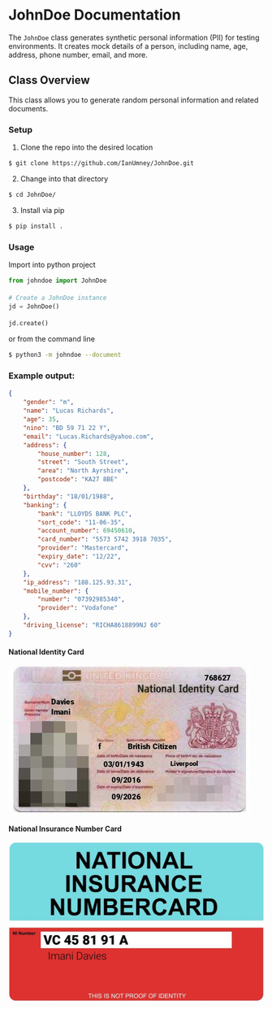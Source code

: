 

# JohnDoe Documentation

The `JohnDoe` class generates synthetic personal information (PII) for testing environments. It creates mock details of a person, including name, age, address, phone number, email, and more.

## Class Overview

This class allows you to generate random personal information and related documents.


### Setup
1. Clone the repo into the desired location
```bash
$ git clone https://github.com/IanUmney/JohnDoe.git
```
2. Change into that directory
```bash
$ cd JohnDoe/
```
3. Install via pip
```bash
$ pip install .
```

### Usage
Import into python project
```python
from johndoe import JohnDoe

# Create a JohnDoe instance
jd = JohnDoe()

jd.create()
```
or from the command line
```bash
$ python3 -m johndoe --document
```

### Example output:
```json
{
    "gender": "m",
    "name": "Lucas Richards",
    "age": 35,
    "nino": "BD 59 71 22 Y",
    "email": "Lucas.Richards@yahoo.com",
    "address": {
        "house_number": 128,
        "street": "South Street",
        "area": "North Ayrshire",
        "postcode": "KA27 8BE"
    },
    "birthday": "18/01/1988",
    "banking": {
        "bank": "LLOYDS BANK PLC",
        "sort_code": "11-06-35",
        "account_number": 69450610,
        "card_number": "5573 5742 3918 7035",
        "provider": "Mastercard",
        "expiry_date": "12/22",
        "cvv": "260"
    },
    "ip_address": "188.125.93.31",
    "mobile_number": {
        "number": "07392985340",
        "provider": "Vodafone"
    },
    "driving_license": "RICHA8618899NJ 60"
}
```
#### National Identity Card
![generated_national_identity_card.jpg](src/national_identity_card/generated_national_identity_card.jpg)
#### National Insurance Number Card
![generated_national_insurance_card.jpg](src/national_insurance/nino_card.jpg)

